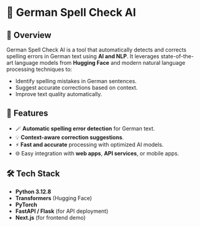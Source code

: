 # 📝 German Spell Check AI

## 📌 Overview
German Spell Check AI is a tool that automatically detects and corrects spelling errors in German text using **AI and NLP**.
It leverages state-of-the-art language models from **Hugging Face** and modern natural language processing techniques to:
- Identify spelling mistakes in German sentences.
- Suggest accurate corrections based on context.
- Improve text quality automatically.

## 🚀 Features
- 🪄 **Automatic spelling error detection** for German text.
- 💡 **Context-aware correction suggestions**.
- ⚡ **Fast and accurate** processing with optimized AI models.
- 🌐 Easy integration with **web apps**, **API services**, or mobile apps.

## 🛠️ Tech Stack
- **Python 3.12.8**
- **Transformers** (Hugging Face)
- **PyTorch**
- **FastAPI / Flask** (for API deployment)
- **Next.js** (for frontend demo)
